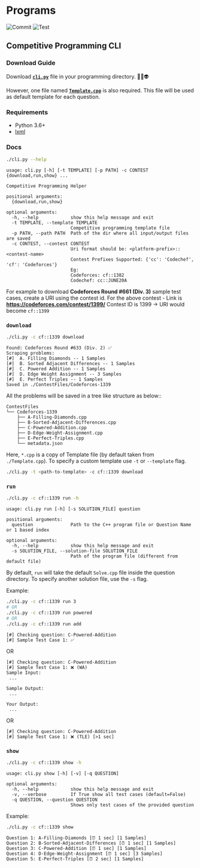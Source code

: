 # Programs

![Commit](https://github.com/adityaa30/cp-cli/workflows/Check%20Commit/badge.svg)
![Test](https://github.com/adityaa30/cp-cli/workflows/Test/badge.svg)

## Competitive Programming CLI

### Download Guide

Download [**`cli.py`**](https://raw.githubusercontent.com/adityaa30/cp-cli/master/cli.py) file in your programming directory. 🤖👾👽

However, one file named [**`Template.cpp`**](https://raw.githubusercontent.com/adityaa30/cp-cli/master/Template.cpp) is also required. This file will be used as default template for each question.

### Requirements

- Python 3.6+
- [lxml](https://pypi.org/project/lxml/)

### Docs

```bash
./cli.py --help
```

```text
usage: cli.py [-h] [-t TEMPLATE] [-p PATH] -c CONTEST {download,run,show} ...

Competitive Programming Helper

positional arguments:
  {download,run,show}

optional arguments:
  -h, --help            show this help message and exit
  -t TEMPLATE, --template TEMPLATE
                        Competitive programming template file
  -p PATH, --path PATH  Path of the dir where all input/output files are saved
  -c CONTEST, --contest CONTEST
                        Uri format should be: <platform-prefix>::<contest-name>
                        Contest Prefixes Supported: {'cc': 'Codechef', 'cf': 'Codeforces'}
                        Eg:
                        Codeforces: cf::1382
                        Codechef: cc::JUNE20A
```


For example to download **Codeforces Round #661 (Div. 3)** sample test cases, create a URI using the contest id.
For the above contest - Link is **https://codeforces.com/contest/1399/**
Contest ID is 1399 -> URI would become `cf::1399`

### `download`

```bash
./cli.py -c cf::1339 download
```

```text
Found: Codeforces Round #633 (Div. 2) ✅
Scraping problems:
[#]  A. Filling Diamonds -- 1 Samples
[#]  B. Sorted Adjacent Differences -- 1 Samples
[#]  C. Powered Addition -- 1 Samples
[#]  D. Edge Weight Assignment -- 3 Samples
[#]  E. Perfect Triples -- 1 Samples
Saved in ./ContestFiles/Codeforces-1339
```

All the problems will be saved in a tree like structure as below::

```text
ContestFiles
└── Codeforces-1339
    ├── A-Filling-Diamonds.cpp
    ├── B-Sorted-Adjacent-Differences.cpp
    ├── C-Powered-Addition.cpp
    ├── D-Edge-Weight-Assignment.cpp
    ├── E-Perfect-Triples.cpp
    └── metadata.json
```

Here, `*.cpp` is a copy of Template file (by default taken from `./Template.cpp`). To specify a custom template use `-t` or `--template` flag.

```bash
./cli.py -t <path-to-template> -c cf::1339 download
```

### `run`

```bash
./cli.py -c cf::1339 run -h
```

```text
usage: cli.py run [-h] [-s SOLUTION_FILE] question

positional arguments:
  question              Path to the C++ program file or Question Name or 1 based index

optional arguments:
  -h, --help            show this help message and exit
  -s SOLUTION_FILE, --solution-file SOLUTION_FILE
                        Path of the program file (different from default file)
```

By default, `run` will take the default `Solve.cpp` file inside the question directory. To specify another solution file, use the `-s` flag.

Example:

```bash
./cli.py -c cf::1339 run 3
# OR
./cli.py -c cf::1339 run powered
# OR
./cli.py -c cf::1339 run add
```

```text
[#] Checking question: C-Powered-Addition
[#] Sample Test Case 1: ✅
```

OR

```text
[#] Checking question: C-Powered-Addition
[#] Sample Test Case 1: ❌ (WA)
Sample Input:
 ...

Sample Output:
 ...

Your Output:
 ...
```

OR

```text
[#] Checking question: C-Powered-Addition
[#] Sample Test Case 1: ❌ (TLE) [>1 sec]
```

### `show`

```bash
./cli.py -c cf::1339 show -h
```

```text
usage: cli.py show [-h] [-v] [-q QUESTION]

optional arguments:
  -h, --help            show this help message and exit
  -v, --verbose         If True show all test cases (default=False)
  -q QUESTION, --question QUESTION
                        Shows only test cases of the provided question
```

Example:

```bash
./cli.py -c cf::1339 show
```

```text
Question 1: A-Filling-Diamonds [⏰ 1 sec] [1 Samples]
Question 2: B-Sorted-Adjacent-Differences [⏰ 1 sec] [1 Samples]
Question 3: C-Powered-Addition [⏰ 1 sec] [1 Samples]
Question 4: D-Edge-Weight-Assignment [⏰ 1 sec] [3 Samples]
Question 5: E-Perfect-Triples [⏰ 2 sec] [1 Samples]
```
